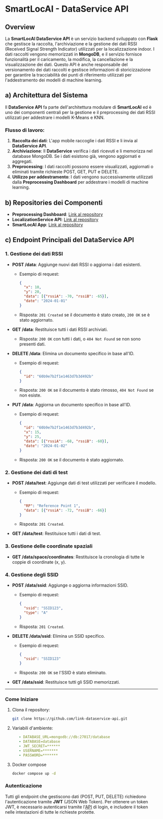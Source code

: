 # SmartLocAI - DataService API

## Overview

La **SmartLocAI DataService API** è un servizio backend sviluppato con **Flask** che gestisce la raccolta, l'archiviazione e la gestione dei dati RSSI (Received Signal Strength Indicator) utilizzati per la localizzazione indoor. I dati raccolti vengono memorizzati in **MongoDB**, e il servizio fornisce funzionalità per il caricamento, la modifica, la cancellazione e la visualizzazione dei dati. Questo API è anche responsabile del versionamento dei dati raccolti e gestisce informazioni di storicizzazione per garantire la tracciabilità dei punti di riferimento utilizzati per l'addestramento dei modelli di machine learning.

## a) Architettura del Sistema

Il **DataService API** fa parte dell'architettura modulare di **SmartLocAI** ed è uno dei componenti centrali per la gestione e il preprocessing dei dati RSSI utilizzati per addestrare i modelli K-Means e KNN.

### Flusso di lavoro:

1. **Raccolta dei dati**: L'app mobile raccoglie i dati RSSI e li invia al **DataService API**.
2. **Archiviazione**: Il **DataService** verifica i dati ricevuti e li memorizza nel database MongoDB. Se i dati esistono già, vengono aggiornati e aggregati.
3. **Preprocessing**: I dati raccolti possono essere visualizzati, aggiornati o eliminati tramite richieste POST, GET, PUT e DELETE.
4. **Utilizzo per addestramento**: I dati vengono successivamente utilizzati dalla **Preprocessing Dashboard** per addestrare i modelli di machine learning.

## b) Repositories dei Componenti

- **Preprocessing Dashboard**: [Link al repository](https://github.com/UniSalento-IDALab-IoTCourse-2023-2024/wot-project-2023-2024-Dashboard-IzziBarone.git)
- **LocalizationService API**: [Link al repository](https://github.com/UniSalento-IDALab-IoTCourse-2023-2024/wot-project-2023-2024-LocalizationService-IzziBarone)
- **SmartLocAI App**: [Link al repository](https://github.com/UniSalento-IDALab-IoTCourse-2023-2024/wot-project-2023-2024-SmartLocAI_APP-IzziBarone.git)

## c) Endpoint Principali del DataService API

### 1. Gestione dei dati RSSI

- **POST /data**: Aggiunge nuovi dati RSSI o aggiorna i dati esistenti.
   - Esempio di request:
     ```json
     {
       "x": 10,
       "y": 20,
       "data": [{"rssiA": -70, "rssiB": -65}],
       "date": "2024-01-01"
     }
     ```
   - Risposta: `201 Created` se il documento è stato creato, `200 OK` se è stato aggiornato.

- **GET /data**: Restituisce tutti i dati RSSI archiviati.
   - Risposta: `200 OK` con tutti i dati, o `404 Not Found` se non sono presenti dati.

- **DELETE /data**: Elimina un documento specifico in base all'ID.
   - Esempio di request:
     ```json
     {
       "id": "60b9e7b2f1e1463d7b3d492b"
     }
     ```
   - Risposta: `200 OK` se il documento è stato rimosso, `404 Not Found` se non esiste.

- **PUT /data**: Aggiorna un documento specifico in base all'ID.
   - Esempio di request:
     ```json
     {
       "id": "60b9e7b2f1e1463d7b3d492b",
       "x": 15,
       "y": 25,
       "data": [{"rssiA": -68, "rssiB": -60}],
       "date": "2024-01-02"
     }
     ```
   - Risposta: `200 OK` se il documento è stato aggiornato.

### 2. Gestione dei dati di test

- **POST /data/test**: Aggiunge dati di test utilizzati per verificare il modello.
   - Esempio di request:
     ```json
     {
       "RP": "Reference Point 1",
       "data": [{"rssiA": -72, "rssiB": -66}]
     }
     ```
   - Risposta: `201 Created`.

- **GET /data/test**: Restituisce tutti i dati di test.

### 3. Gestione delle coordinate spaziali

- **GET /data/space/coordinates**: Restituisce la cronologia di tutte le coppie di coordinate (x, y).

### 4. Gestione degli SSID

- **POST /data/ssid**: Aggiunge o aggiorna informazioni SSID.
   - Esempio di request:
     ```json
     {
       "ssid": "SSID123",
       "type": "A"
     }
     ```
   - Risposta: `201 Created`.

- **DELETE /data/ssid**: Elimina un SSID specifico.
   - Esempio di request:
     ```json
     {
       "ssid": "SSID123"
     }
     ```
   - Risposta: `200 OK` se l'SSID è stato eliminato.

- **GET /data/ssid**: Restituisce tutti gli SSID memorizzati.

---

### Come Iniziare

1. Clona il repository:
   ```bash
   git clone https://github.com/link-dataservice-api.git
   ```
2. Variabili d'ambiente:
   ```yml
      - DATABASE_URL=mongodb://db:27017/database
      - DATABASE=database
      - JWT_SECRET=******
      - USERNAME=*******
      - PASSWORD=*******
   ```
4. Docker compose
   ```bash
   docker compose up -d
   ```

### Autenticazione

Tutti gli endpoint che gestiscono dati (POST, PUT, DELETE) richiedono l'autenticazione tramite **JWT** (JSON Web Token). Per ottenere un token JWT, è necessario autenticarsi tramite l'[API](https://github.com/UniSalento-IDALab-IoTCourse-2023-2024/wot-project-2023-2024-LocalizationService-IzziBarone) di login, e includere il token nelle intestazioni di tutte le richieste protette.
